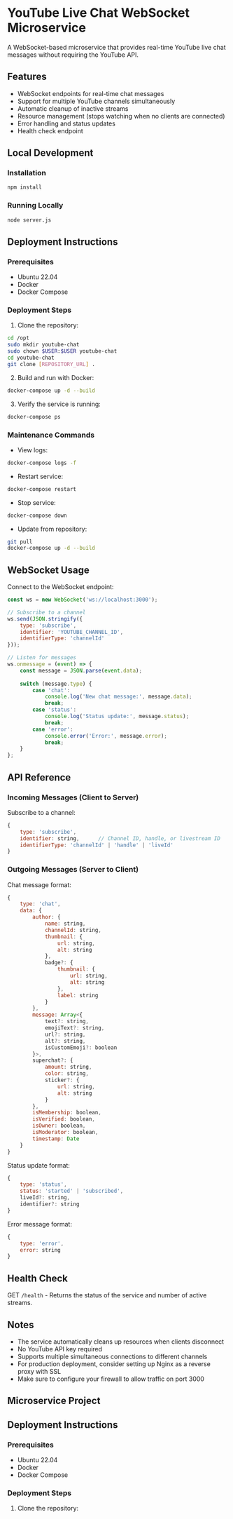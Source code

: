 # YouTube Live Chat WebSocket Microservice

A WebSocket-based microservice that provides real-time YouTube live chat messages without requiring the YouTube API.

## Features

- WebSocket endpoints for real-time chat messages
- Support for multiple YouTube channels simultaneously
- Automatic cleanup of inactive streams
- Resource management (stops watching when no clients are connected)
- Error handling and status updates
- Health check endpoint

## Local Development

### Installation

```bash
npm install
```

### Running Locally

```bash
node server.js
```

## Deployment Instructions

### Prerequisites
- Ubuntu 22.04
- Docker
- Docker Compose

### Deployment Steps

1. Clone the repository:
```bash
cd /opt
sudo mkdir youtube-chat
sudo chown $USER:$USER youtube-chat
cd youtube-chat
git clone [REPOSITORY_URL] .
```

2. Build and run with Docker:
```bash
docker-compose up -d --build
```

3. Verify the service is running:
```bash
docker-compose ps
```

### Maintenance Commands

- View logs:
```bash
docker-compose logs -f
```

- Restart service:
```bash
docker-compose restart
```

- Stop service:
```bash
docker-compose down
```

- Update from repository:
```bash
git pull
docker-compose up -d --build
```

## WebSocket Usage

Connect to the WebSocket endpoint:
```javascript
const ws = new WebSocket('ws://localhost:3000');

// Subscribe to a channel
ws.send(JSON.stringify({
    type: 'subscribe',
    identifier: 'YOUTUBE_CHANNEL_ID',
    identifierType: 'channelId'
}));

// Listen for messages
ws.onmessage = (event) => {
    const message = JSON.parse(event.data);
    
    switch (message.type) {
        case 'chat':
            console.log('New chat message:', message.data);
            break;
        case 'status':
            console.log('Status update:', message.status);
            break;
        case 'error':
            console.error('Error:', message.error);
            break;
    }
};
```

## API Reference

### Incoming Messages (Client to Server)

Subscribe to a channel:
```javascript
{
    type: 'subscribe',
    identifier: string,      // Channel ID, handle, or livestream ID
    identifierType: 'channelId' | 'handle' | 'liveId'
}
```

### Outgoing Messages (Server to Client)

Chat message format:
```javascript
{
    type: 'chat',
    data: {
        author: {
            name: string,
            channelId: string,
            thumbnail: {
                url: string,
                alt: string
            },
            badge?: {
                thumbnail: {
                    url: string,
                    alt: string
                },
                label: string
            }
        },
        message: Array<{
            text?: string,
            emojiText?: string,
            url?: string,
            alt?: string,
            isCustomEmoji?: boolean
        }>,
        superchat?: {
            amount: string,
            color: string,
            sticker?: {
                url: string,
                alt: string
            }
        },
        isMembership: boolean,
        isVerified: boolean,
        isOwner: boolean,
        isModerator: boolean,
        timestamp: Date
    }
}
```

Status update format:
```javascript
{
    type: 'status',
    status: 'started' | 'subscribed',
    liveId?: string,
    identifier?: string
}
```

Error message format:
```javascript
{
    type: 'error',
    error: string
}
```

## Health Check

GET `/health` - Returns the status of the service and number of active streams.

## Notes

- The service automatically cleans up resources when clients disconnect
- No YouTube API key required
- Supports multiple simultaneous connections to different channels
- For production deployment, consider setting up Nginx as a reverse proxy with SSL
- Make sure to configure your firewall to allow traffic on port 3000

## Microservice Project

## Deployment Instructions

### Prerequisites
- Ubuntu 22.04
- Docker
- Docker Compose

### Deployment Steps

1. Clone the repository: 